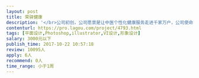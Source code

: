 ```yaml
---                
layout: post       
title: 荣驿健康           
description: '</br>公司初创，公司愿景是让中医个性化健康服务走进千家万户，公司使命是复兴中医，传播中医文化，弘扬中医国粹。</br>荣驿健康含义拆解</br>荣：草木茂盛，引申为兴盛，取名医专家名字最后一个字，寓意受人敬重；梧桐的别称，本义：梧桐。又金文字形，象两支如火把相互照耀的花朵或穗头形。</br>驿：本义：古代供传递公文或传送消息用的马；驿站的意思，古代作为旅行中途休息住宿的场所。寓意每个在外打拼或漂泊的人，失去了健康，丢掉了信仰，也牺牲了与亲人陪伴的时光，路过驿站歇息的时候，享受中医健康服务和人文关怀，放下疲惫，获得健康，有种回家的感觉，倍感亲切和温暖。</br>荣驿健康谐音容易健康，象征着每一个来我们这里体验、享受中医健康服务的人，更加容易健康。也象征着我们的核心竞争力不可复制。</br>英文：RoyiHealth</br>荣驿健康</br>slogan：让中医个性化健康服务走进千家万户</br></br>荣驿堂</br>slogan：让人有回家感觉的中医馆连锁品牌</br></br>荣驿健康是杭州荣驿健康产业有限公司的简称</br>荣驿堂是公司旗下中医馆全球连锁的品牌名称</br></br>需求：</br>荣驿健康logo设计</br>荣驿堂logo设计</br></br>能体现各自品牌的深意，并具有记忆和传播力。</br>'     
contenturl: https://pro.lagou.com/project/4793.html      
tags: [平面设计,Photoshop,illustrator,VI设计,形象设计]            
salary: 3000元以下          
publish_time: 2017-10-22 10:57:18         
review: 10095人                   
apply: 6人                   
recommend: 0人                   
time_range: 小于1周              
---                 
```

